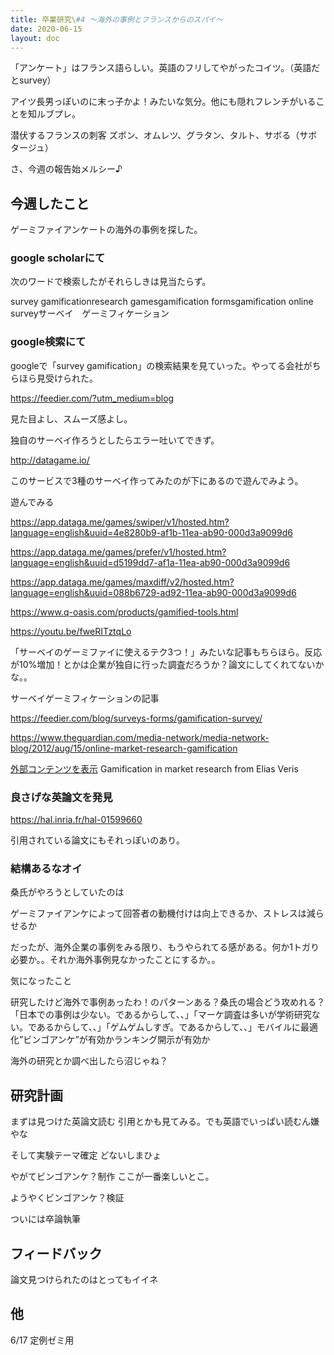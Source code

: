 ```yaml
---
title: 卒業研究\#4 〜海外の事例とフランスからのスパイ〜
date: 2020-06-15
layout: doc
---
```


「アンケート」はフランス語らしい。英語のフリしてやがったコイツ。（英語だとsurvey）

アイツ長男っぽいのに末っ子かよ！みたいな気分。他にも隠れフレンチがいることを知ルブプレ。

潜伏するフランスの刺客
ズボン、オムレツ、グラタン、タルト、サボる（サボタージュ）

さ、今週の報告始メルシー♪

## 今週したこと

ゲーミファイアンケートの海外の事例を探した。

### google scholarにて

次のワードで検索したがそれらしきは見当たらず。

survey gamificationresearch gamesgamification formsgamification online surveyサーベイ　ゲーミフィケーション

### google検索にて

googleで「survey gamification」の検索結果を見ていった。やってる会社がちらほら見受けられた。

https://feedier.com/?utm_medium=blog

見た目よし、スムーズ感よし。

独自のサーベイ作ろうとしたらエラー吐いてできず。

http://datagame.io/

このサービスで3種のサーベイ作ってみたのが下にあるので遊んでみよう。

遊んでみる

https://app.dataga.me/games/swiper/v1/hosted.htm?language=english&uuid=4e8280b9-af1b-11ea-ab90-000d3a9099d6

https://app.dataga.me/games/prefer/v1/hosted.htm?language=english&uuid=d5199dd7-af1a-11ea-ab90-000d3a9099d6

https://app.dataga.me/games/maxdiff/v2/hosted.htm?language=english&uuid=088b6729-ad92-11ea-ab90-000d3a9099d6

https://www.q-oasis.com/products/gamified-tools.html

https://youtu.be/fweRITztqLo

「サーベイのゲーミファイに使えるテク3つ！」みたいな記事もちらほら。反応が10%増加！とかは企業が独自に行った調査だろうか？論文にしてくれてないかな。。

サーベイゲーミフィケーションの記事

https://feedier.com/blog/surveys-forms/gamification-survey/

https://www.theguardian.com/media-network/media-network-blog/2012/aug/15/online-market-research-gamification

[外部コンテンツを表示](//www.slideshare.net/slideshow/embed_code/key/2FgbVCk99HC8Mt)   Gamification in market research  from Elias Veris 

### 良さげな英論文を発見

https://hal.inria.fr/hal-01599660

引用されている論文にもそれっぽいのあり。

### 結構あるなオイ

桑氏がやろうとしていたのは

ゲーミファイアンケによって回答者の動機付けは向上できるか、ストレスは減らせるか

だったが、海外企業の事例をみる限り、もうやられてる感がある。何か1トガり必要か。。それか海外事例見なかったことにするか。。

気になったこと

研究したけど海外で事例あったわ！のパターンある？桑氏の場合どう攻めれる？「日本での事例は少ない。であるからして、、」「マーケ調査は多いが学術研究ない。であるからして、、」「ゲムゲムしすぎ。であるからして、、」モバイルに最適化”ビンゴアンケ”が有効かランキング開示が有効か

海外の研究とか調べ出したら沼じゃね？

## 研究計画

まずは見つけた英論文読む
引用とかも見てみる。でも英語でいっぱい読むん嫌やな

そして実験テーマ確定
どないしまひょ

やがてビンゴアンケ？制作
ここが一番楽しいとこ。

ようやくビンゴアンケ？検証

ついには卒論執筆

## フィードバック

論文見つけられたのはとってもイイネ

## 他

6/17 定例ゼミ用